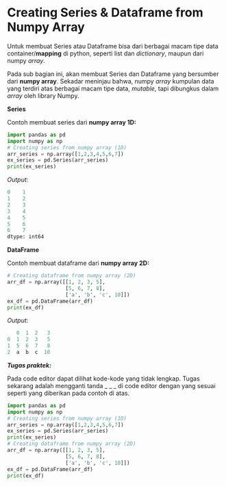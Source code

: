 # Creating Series & Dataframe from Numpy Array

Untuk membuat Series atau Dataframe bisa dari berbagai macam tipe data container/**mapping** di python, seperti list dan _dictionary_, maupun dari numpy _array_.

 

Pada sub bagian ini, akan membuat Series dan Dataframe yang bersumber dari **numpy array**. Sekadar meninjau bahwa, numpy _array_ kumpulan data yang terdiri atas berbagai macam tipe data, _mutable_, tapi dibungkus dalam _array_ oleh library Numpy.

**Series**

Contoh membuat series dari **numpy array 1D:**

```python
import pandas as pd
import numpy as np
# Creating series from numpy array (1D)
arr_series = np.array([1,2,3,4,5,6,7])
ex_series = pd.Series(arr_series)
print(ex_series)
```

_Output_:
```python
0    1
1    2
2    3
3    4
4    5
5    6
6    7
dtype: int64
```

**DataFrame**

Contoh membuat dataframe dari **numpy array 2D:**

```python
# Creating dataframe from numpy array (2D)
arr_df = np.array([[1, 2, 3, 5],
                   [5, 6, 7, 8],
                   ['a', 'b', 'c', 10]])
ex_df = pd.DataFrame(arr_df)
print(ex_df)
```

_Output_:
```python
   0  1  2   3
0  1  2  3   5
1  5  6  7   8
2  a  b  c  10
```

_**Tugas praktek:**_

Pada code editor dapat dilihat kode-kode yang tidak lengkap. Tugas sekarang adalah mengganti tanda _ _ _ di code editor dengan yang sesuai seperti yang diberikan pada contoh di atas.

```python
import pandas as pd
import numpy as np
# Creating series from numpy array (1D)
arr_series = np.array([1,2,3,4,5,6,7])
ex_series = pd.Series(arr_series)
print(ex_series)
# Creating dataframe from numpy array (2D)
arr_df = np.array([[1, 2, 3, 5],
                   [5, 6, 7, 8],
                   ['a', 'b', 'c', 10]])
ex_df = pd.DataFrame(arr_df)
print(ex_df)
```
